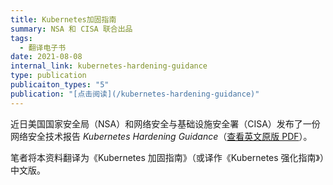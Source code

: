 ```yaml
---
title: Kubernetes加固指南
summary: NSA 和 CISA 联合出品
tags:
  - 翻译电子书
date: 2021-08-08
internal_link: kubernetes-hardening-guidance
type: publication
publicaiton_types: "5"
publication: "[点击阅读](/kubernetes-hardening-guidance)"
---
```


近日美国国家安全局（NSA）和网络安全与基础设施安全署（CISA）发布了一份网络安全技术报告 *Kubernetes Hardening Guidance*（[查看英文原版 PDF](https://media.defense.gov/2021/Aug/03/2002820425/-1/-1/1/CTR_KUBERNETES%20HARDENING%20GUIDANCE.PDF)）。

笔者将本资料翻译为《Kubernetes 加固指南》（或译作《Kubernetes 强化指南》）中文版。
